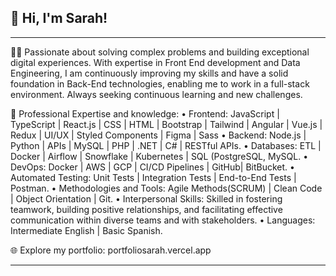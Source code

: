 ## 👋 Hi, I'm Sarah!


<hr>

👩‍💻 Passionate about solving complex problems and building exceptional digital experiences. With expertise in Front End development and Data Engineering, I am continuously improving my skills and have a solid foundation in Back-End technologies, enabling me to work in a full-stack environment. Always seeking continuous learning and new challenges.

💼 Professional Expertise and knowledge:
• Frontend: JavaScript | TypeScript | React.js | CSS | HTML | Bootstrap | Tailwind | Angular | Vue.js | Redux | UI/UX | Styled Components | Figma | Sass
• Backend: Node.js | Python | APIs | MySQL | PHP | .NET | C# | RESTful APIs. 
• Databases: ETL | Docker | Airflow | Snowflake | Kubernetes | SQL (PostgreSQL, MySQL.
• DevOps: Docker | AWS | GCP | CI/CD Pipelines | GitHub| BitBucket.
• Automated Testing: Unit Tests | Integration Tests | End-to-End Tests | Postman.
• Methodologies and Tools: Agile Methods(SCRUM) | Clean Code | Object Orientation | Git.
• Interpersonal Skills: Skilled in fostering teamwork, building positive relationships, and facilitating effective communication within diverse teams and with stakeholders.
• Languages: Intermediate English | Basic Spanish.

🌐 Explore my portfolio: portfoliosarah.vercel.app
<hr>

<!---
srhgeorgia/srhgeorgia is a ✨ special ✨ repository because its `README.md` (this file) appears on your GitHub profile.
You can click the Preview link to take a look at your changes.
--->
